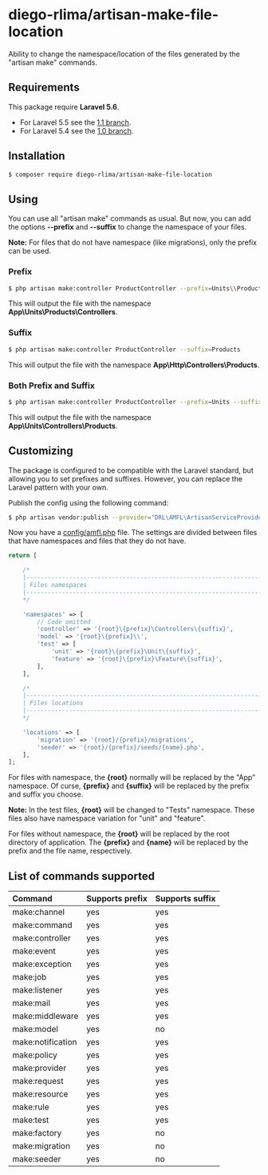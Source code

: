 # diego-rlima/artisan-make-file-location
Ability to change the namespace/location of the files generated by the \"artisan make\" commands.

## Requirements
This package require **Laravel 5.6**.

- For Laravel 5.5 see the [1.1 branch](https://github.com/diego-rlima/artisan-make-file-location/tree/1.1).
- For Laravel 5.4 see the [1.0 branch](https://github.com/diego-rlima/artisan-make-file-location/tree/1.0).

## Installation
```bash
$ composer require diego-rlima/artisan-make-file-location
```

## Using
You can use all "artisan make" commands as usual. But now, you can add the options **--prefix** and **--suffix** to change the namespace of your files.

**Note:** For files that do not have namespace (like migrations), only the prefix can be used.

### Prefix
```bash
$ php artisan make:controller ProductController --prefix=Units\\Products\\Controllers
```

This will output the file with the namespace **App\Units\Products\Controllers**.

### Suffix
```bash
$ php artisan make:controller ProductController --suffix=Products
```

This will output the file with the namespace **App\Http\Controllers\Products**.

### Both Prefix and Suffix

```bash
$ php artisan make:controller ProductController --prefix=Units --suffix=Products
```
This will output the file with the namespace **App\Units\Controllers\Products**.


## Customizing
The package is configured to be compatible with the Laravel standard, but allowing you to set prefixes and suffixes. However, you can replace the Laravel pattern with your own.

Publish the config using the following command:
```bash
$ php artisan vendor:publish --provider="DRL\AMFL\ArtisanServiceProvider"
```

Now you have a [config/amfl.php](https://github.com/diego-rlima/artisan-make-file-location/blob/1.0/config/amfl.php) file.
The settings are divided between files that have namespaces and files that they do not have.

```php
return [

    /*
    |--------------------------------------------------------------------------
    | Files namespaces
    |--------------------------------------------------------------------------
    */

    'namespaces' => [
        // Code omitted
        'controller' => '{root}\{prefix}\Controllers\{suffix}',
        'model' => '{root}\{prefix}\\',
        'test' => [
            'unit' => '{root}\{prefix}\Unit\{suffix}',
            'feature' => '{root}\{prefix}\Feature\{suffix}',
        ],
    ],

    /*
    |--------------------------------------------------------------------------
    | Files locations
    |--------------------------------------------------------------------------
    */

    'locations' => [
        'migration' => '{root}/{prefix}/migrations',
        'seeder' => '{root}/{prefix}/seeds/{name}.php',
    ],
];
```

For files with namespace, the **{root}** normally will be replaced by the "App" namespace. Of curse, **{prefix}** and **{suffix}** will be replaced by the prefix and suffix you choose.

**Note:** In the test files, **{root}** will be changed to "Tests" namespace. These files also have namespace variation for "unit" and "feature".

For files without namespace, the **{root}** will be replaced by the root directory of application. The **{prefix}** and **{name}** will be replaced by the prefix and the file name, respectively.


## List of commands supported
Command             | Supports prefix | Supports suffix
:-------------------|:----------------|:----------------
make:channel        | yes             | yes
make:command        | yes             | yes
make:controller     | yes             | yes
make:event          | yes             | yes
make:exception      | yes             | yes
make:job            | yes             | yes
make:listener       | yes             | yes
make:mail           | yes             | yes
make:middleware     | yes             | yes
make:model          | yes             | no
make:notification   | yes             | yes
make:policy         | yes             | yes
make:provider       | yes             | yes
make:request        | yes             | yes
make:resource       | yes             | yes
make:rule           | yes             | yes
make:test           | yes             | yes
make:factory        | yes             | no
make:migration      | yes             | no
make:seeder         | yes             | no
